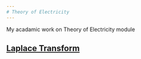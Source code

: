 ```yaml
---
# Theory of Electricity
---
```

My acadamic work on Theory of Electricity module

## [Laplace Transform]()
